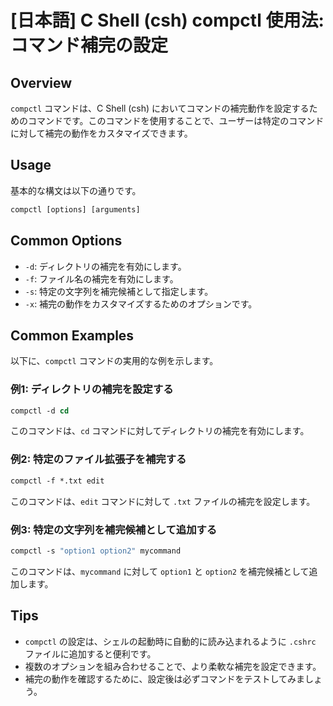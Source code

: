 # [日本語] C Shell (csh) compctl 使用法: コマンド補完の設定

## Overview
`compctl` コマンドは、C Shell (csh) においてコマンドの補完動作を設定するためのコマンドです。このコマンドを使用することで、ユーザーは特定のコマンドに対して補完の動作をカスタマイズできます。

## Usage
基本的な構文は以下の通りです。

```csh
compctl [options] [arguments]
```

## Common Options
- `-d`: ディレクトリの補完を有効にします。
- `-f`: ファイル名の補完を有効にします。
- `-s`: 特定の文字列を補完候補として指定します。
- `-x`: 補完の動作をカスタマイズするためのオプションです。

## Common Examples
以下に、`compctl` コマンドの実用的な例を示します。

### 例1: ディレクトリの補完を設定する
```csh
compctl -d cd
```
このコマンドは、`cd` コマンドに対してディレクトリの補完を有効にします。

### 例2: 特定のファイル拡張子を補完する
```csh
compctl -f *.txt edit
```
このコマンドは、`edit` コマンドに対して `.txt` ファイルの補完を設定します。

### 例3: 特定の文字列を補完候補として追加する
```csh
compctl -s "option1 option2" mycommand
```
このコマンドは、`mycommand` に対して `option1` と `option2` を補完候補として追加します。

## Tips
- `compctl` の設定は、シェルの起動時に自動的に読み込まれるように `.cshrc` ファイルに追加すると便利です。
- 複数のオプションを組み合わせることで、より柔軟な補完を設定できます。
- 補完の動作を確認するために、設定後は必ずコマンドをテストしてみましょう。